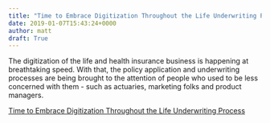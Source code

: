```yaml
---
title: "Time to Embrace Digitization Throughout the Life Underwriting Process"
date: 2019-01-07T15:43:24+0000
author: matt
draft: True
---
```

The digitization of the life and health insurance business is happening at breathtaking speed. With that, the policy application and underwriting processes are being brought to the attention of people who used to be less concerned with them - such as actuaries, marketing folks and product managers.

[ Time to Embrace Digitization Throughout the Life Underwriting Process ]( http://www.genre.com/knowledge/blog/time-to-embrace-digitization-throughout-the-life-underwriting-process-en.html )
